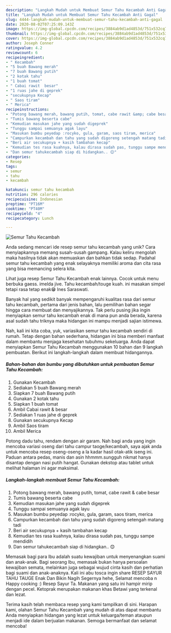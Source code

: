 ```yaml
---
description: "Langkah Mudah untuk Membuat Semur Tahu Kecambah Anti Gagal"
title: "Langkah Mudah untuk Membuat Semur Tahu Kecambah Anti Gagal"
slug: 4444-langkah-mudah-untuk-membuat-semur-tahu-kecambah-anti-gagal
date: 2020-08-02T07:25:09.143Z
image: https://img-global.cpcdn.com/recipes/3884ab9d1ad4853d/751x532cq70/semur-tahu-kecambah-foto-resep-utama.jpg
thumbnail: https://img-global.cpcdn.com/recipes/3884ab9d1ad4853d/751x532cq70/semur-tahu-kecambah-foto-resep-utama.jpg
cover: https://img-global.cpcdn.com/recipes/3884ab9d1ad4853d/751x532cq70/semur-tahu-kecambah-foto-resep-utama.jpg
author: Joseph Conner
ratingvalue: 4.2
reviewcount: 6
recipeingredient:
- " Kecambah"
- "5 buah Bawang merah"
- "7 buah Bawang putih"
- "2 kotak tahu"
- "1 buah tomat"
- " Cabai rawit  besar"
- "1 ruas jahe di geprek"
- "secukupnya Kecap"
- " Saos tiram"
- " Merica"
recipeinstructions:
- "Potong bawang merah, bawang putih, tomat, cabe rawit &amp; cabe besar"
- "Tumis bawang beserta cabe"
- "Kemudian masukan jahe yang sudah digeprek"
- "Tunggu sampai semuanya agak layu"
- "Masukan bumbu peyedap :rocyko, gula, garam, saos tiram, merica"
- "Campurkan kecambah dan tahu yang sudah digoreng setengah matang tadi"
- "Beri air secukupnya + kasih tambahan kecap"
- "Kemudian tes rasa kuahnya, kalau dirasa sudah pas, tunggu sampe mendidih"
- "Dan semur tahukecambah siap di hidangkan.. 😊"
categories:
- Resep
tags:
- semur
- tahu
- kecambah

katakunci: semur tahu kecambah 
nutrition: 296 calories
recipecuisine: Indonesian
preptime: "PT16M"
cooktime: "PT40M"
recipeyield: "4"
recipecategory: Lunch

---
```



![Semur Tahu Kecambah](https://img-global.cpcdn.com/recipes/3884ab9d1ad4853d/751x532cq70/semur-tahu-kecambah-foto-resep-utama.jpg)

Anda sedang mencari ide resep semur tahu kecambah yang unik? Cara menyiapkannya memang susah-susah gampang. Kalau keliru mengolah maka hasilnya tidak akan memuaskan dan bahkan tidak sedap. Padahal semur tahu kecambah yang enak selayaknya memiliki aroma dan cita rasa yang bisa memancing selera kita.

Lihat juga resep Semur Tahu Kecambah enak lainnya. Cocok untuk menu berbuka gaess. imelda jive. Tahu kecambah/touge kuah. ini masakan simpel tetapi rasa tetap enak😁 Ines Saraswati.

Banyak hal yang sedikit banyak mempengaruhi kualitas rasa dari semur tahu kecambah, pertama dari jenis bahan, lalu pemilihan bahan segar hingga cara membuat dan menyajikannya. Tak perlu pusing jika ingin menyiapkan semur tahu kecambah enak di mana pun anda berada, karena asal sudah tahu triknya maka hidangan ini mampu menjadi sajian istimewa.


Nah, kali ini kita coba, yuk, variasikan semur tahu kecambah sendiri di rumah. Tetap dengan bahan sederhana, hidangan ini bisa memberi manfaat dalam membantu menjaga kesehatan tubuhmu sekeluarga. Anda dapat menyiapkan Semur Tahu Kecambah menggunakan 10 bahan dan 9 langkah pembuatan. Berikut ini langkah-langkah dalam membuat hidangannya.

<!--inarticleads1-->

##### Bahan-bahan dan bumbu yang dibutuhkan untuk pembuatan Semur Tahu Kecambah:

1. Gunakan  Kecambah
1. Sediakan 5 buah Bawang merah
1. Siapkan 7 buah Bawang putih
1. Gunakan 2 kotak tahu
1. Siapkan 1 buah tomat
1. Ambil  Cabai rawit &amp; besar
1. Sediakan 1 ruas jahe di geprek
1. Gunakan secukupnya Kecap
1. Ambil  Saos tiram
1. Ambil  Merica


Potong dadu tahu, rendam dengan air garam. Nah bagi anda yang ingin mencoba variasi oseng dari tahu campur taoge/kecambah, saya ajak anda untuk mencoba resep oseng-oseng a la kadar hasil otak-atik iseng ini. Paduan antara pedas, manis dan asin hhmmm.sungguh nikmat hanya disantap dengan nasi putih hangat. Gunakan dekstop atau tablet untuk melihat halaman ini agar maksimal. 

<!--inarticleads2-->

##### Langkah-langkah membuat Semur Tahu Kecambah:

1. Potong bawang merah, bawang putih, tomat, cabe rawit &amp; cabe besar
1. Tumis bawang beserta cabe
1. Kemudian masukan jahe yang sudah digeprek
1. Tunggu sampai semuanya agak layu
1. Masukan bumbu peyedap :rocyko, gula, garam, saos tiram, merica
1. Campurkan kecambah dan tahu yang sudah digoreng setengah matang tadi
1. Beri air secukupnya + kasih tambahan kecap
1. Kemudian tes rasa kuahnya, kalau dirasa sudah pas, tunggu sampe mendidih
1. Dan semur tahukecambah siap di hidangkan.. 😊


Memasak bagi para Ibu adalah suatu kewajiban untuk menyenangkan suami dan anak-anak. Bagi seorang Ibu, memasak bukan hanya persoalan kewajiban semata, melainkan juga sebagai wujud cinta kasih dan perhatian bagi suami dan anak-anaknya. Kali ini abu tosca ingin share RESEP SAYUR TAHU TAUGE Enak Dan Bikin Nagih Segernya hehe, Selamat mencoba n Happy cooking :) Resep Sayur Ta. Makanan yang satu ini hampir mirip dengan pecel. Ketoprak merupakan makanan khas Betawi yang terkenal dan lezat. 

Terima kasih telah membaca resep yang kami tampilkan di sini. Harapan kami, olahan Semur Tahu Kecambah yang mudah di atas dapat membantu Anda menyiapkan hidangan yang lezat untuk keluarga/teman ataupun menjadi ide dalam berjualan makanan. Semoga bermanfaat dan selamat mencoba!

